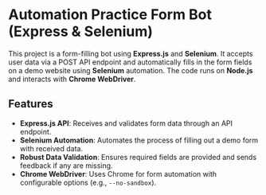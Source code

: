 # Automation Practice Form Bot (Express & Selenium)

This project is a form-filling bot using **Express.js** and **Selenium**. It accepts user data via a POST API endpoint and automatically fills in the form fields on a demo website using **Selenium** automation. The code runs on **Node.js** and interacts with **Chrome WebDriver**.

## Features

- **Express.js API**: Receives and validates form data through an API endpoint.
- **Selenium Automation**: Automates the process of filling out a demo form with received data.
- **Robust Data Validation**: Ensures required fields are provided and sends feedback if any are missing.
- **Chrome WebDriver**: Uses Chrome for form automation with configurable options (e.g., `--no-sandbox`).

